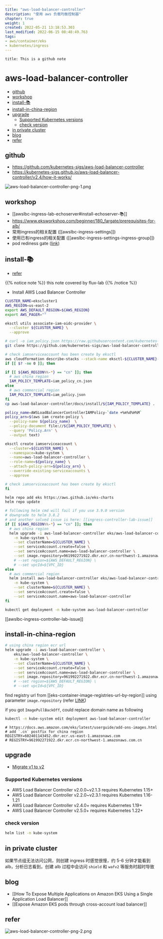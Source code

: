 ```yaml
---
title: "aws-load-balancer-controller"
description: "使用 aws 负载均衡控制器"
chapter: true
weight: 1
created: 2022-05-21 13:18:53.303
last_modified: 2022-06-15 08:48:49.763
tags: 
- aws/container/eks 
- kubernetes/ingress 
---
```


```ad-attention
title: This is a github note

```

# aws-load-balancer-controller

- [github](#github)
- [workshop](#workshop)
- [install-📚](#install-)
- [install-in-china-region](#install-in-china-region)
- [upgrade](#upgrade)
	- [Supported Kubernetes versions](#supported-kubernetes-versions)
	- [check version](#check-version)
- [in private cluster](#in-private-cluster)
- [blog](#blog)
- [refer](#refer)

## github

- https://github.com/kubernetes-sigs/aws-load-balancer-controller
- https://kubernetes-sigs.github.io/aws-load-balancer-controller/v2.4/how-it-works/

![aws-load-balancer-controller-png-1.png](aws-load-balancer-controller-png-1.png)

## workshop

- [[awslbc-ingress-lab-echoserver#install-echoserver-📚]]
- https://www.eksworkshop.com/beginner/180_fargate/prerequisites-for-alb/
- 常用ingress的相关配置 ([[awslbc-ingress-settings]])
- 使用已有ingress的相关配置 ([[awslbc-ingress-settings-ingress-group]])
- pod rediness gate ([link](https://kubernetes-sigs.github.io/aws-load-balancer-controller/v2.4/deploy/pod_readiness_gate/))

## install-📚
- [refer](https://kubernetes-sigs.github.io/aws-load-balancer-controller/v2.4/deploy/installation/) 

{{% notice note %}}
this note covered by flux-lab
{{% /notice %}}

- Install AWS Load Balancer Controller
```sh
CLUSTER_NAME=ekscluster1
AWS_REGION=us-east-2
export AWS_DEFAULT_REGION=${AWS_REGION}
export AWS_PAGER=""

eksctl utils associate-iam-oidc-provider \
  --cluster ${CLUSTER_NAME} \
  --approve

# curl -o iam_policy.json https://raw.githubusercontent.com/kubernetes-sigs/aws-load-balancer-controller/v2.4.1/docs/install/iam_policy.json
git clone https://github.com/kubernetes-sigs/aws-load-balancer-controller.git

# check iamserviceaccount has been create by eksctl
aws cloudformation describe-stacks --stack-name eksctl-${CLUSTER_NAME}-addon-iamserviceaccount-kube-system-aws-load-balancer-controller 2>&1 1>/dev/null
if [[ $? -ne 0 ]]; then

if [[ ${AWS_REGION%%-*} == "cn" ]]; then 
  # aws china region
  IAM_POLICY_TEMPLATE=iam_policy_cn.json 
else
  # aws commercial region
  IAM_POLICY_TEMPLATE=iam_policy.json 
fi
cp aws-load-balancer-controller/docs/install/${IAM_POLICY_TEMPLATE} .

policy_name=AWSLoadBalancerControllerIAMPolicy-`date +%m%d%H%M`
policy_arn=$(aws iam create-policy \
  --policy-name ${policy_name}  \
  --policy-document file://${IAM_POLICY_TEMPLATE} \
  --query 'Policy.Arn' \
  --output text)

eksctl create iamserviceaccount \
  --cluster=${CLUSTER_NAME} \
  --namespace=kube-system \
  --name=aws-load-balancer-controller \
  --role-name=${policy_name} \
  --attach-policy-arn=${policy_arn} \
  --override-existing-serviceaccounts \
  --approve

# check iamserviceaccount has been create by eksctl
fi

helm repo add eks https://aws.github.io/eks-charts
helm repo update

# following helm cmd will fail if you use 3.9.0 version
# downgrade to helm 3.8.2
# and another solved issue is here: [[ingress-controller-lab-issue]]
if [[ ${AWS_REGION%%-*} == "cn" ]]; then 
  # aws china region
  helm upgrade -i aws-load-balancer-controller eks/aws-load-balancer-controller \
	-n kube-system \
	--set clusterName=${CLUSTER_NAME} \
	--set serviceAccount.create=false \
	--set serviceAccount.name=aws-load-balancer-controller \
	--set image.repository=961992271922.dkr.ecr.cn-northwest-1.amazonaws.com.cn/amazon/aws-load-balancer-controller \
	# --set region=${AWS_DEFAULT_REGION} \
	# --set vpcId=${VPC_ID} 
else
  # aws commercial region
  helm install aws-load-balancer-controller eks/aws-load-balancer-controller \
	-n kube-system \
	--set clusterName=${CLUSTER_NAME} \
	--set serviceAccount.create=false \
	--set serviceAccount.name=aws-load-balancer-controller 
fi

kubectl get deployment -n kube-system aws-load-balancer-controller

```

[[awslbc-ingress-controller-lab-issue]]

## install-in-china-region

```sh
# using china region ecr url
helm upgrade -i aws-load-balancer-controller \
    eks/aws-load-balancer-controller \
    -n kube-system \
    --set clusterName=${CLUSTER_NAME} \
    --set serviceAccount.create=false \
    --set serviceAccount.name=aws-load-balancer-controller \
    --set image.repository=961992271922.dkr.ecr.cn-northwest-1.amazonaws.com.cn/amazon/aws-load-balancer-controller \
    # --set region=${AWS_DEFAULT_REGION} \
    # --set vpcId=${VPC_ID} 

```

find registry url from [[eks-container-image-registries-url-by-region]]
using parameter `image.repository`  (refer [LINK](https://github.com/kubernetes-sigs/aws-load-balancer-controller/tree/main/helm/aws-load-balancer-controller))

if you got `ImagePullBackOff`, could replace domain name as following
```sh
kubectl -n kube-system edit deployment aws-load-balancer-controller

```

```
# https://docs.aws.amazon.com/eks/latest/userguide/add-ons-images.html
# add `.cn` postfix for china region
REGISTRY=602401143452.dkr.ecr.us-east-1.amazonaws.com
# REGISTRY=961992271922.dkr.ecr.cn-northwest-1.amazonaws.com.cn

```


## upgrade

- [Migrate v1 to v2](https://kubernetes-sigs.github.io/aws-load-balancer-controller/v2.5/deploy/upgrade/migrate_v1_v2/) 

### Supported Kubernetes versions

- AWS Load Balancer Controller v2.0.0~v2.1.3 requires Kubernetes 1.15+
- AWS Load Balancer Controller v2.2.0~v2.3.1 requires Kubernetes 1.16-1.21
- AWS Load Balancer Controller v2.4.0+ requires Kubernetes 1.19+
- AWS Load Balancer Controller v2.5.0+ requires Kubernetes 1.22+

### check version
```sh
helm list -n kube-system

```


## in private cluster

如果节点组无法访问公网，则创建 ingress 时感觉很慢，约 5-6 分钟才能看到 alb，分析日志看到，创建 alb 过程中会访问 `shield` 和 `wafv2` 等服务时超时导致


## blog

- [[How To Expose Multiple Applications on Amazon EKS Using a Single Application Load Balancer]]
- [[Expose Amazon EKS pods through cross-account load balancer]]


## refer

![aws-load-balancer-controller-png-2.png](aws-load-balancer-controller-png-2.png)


